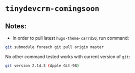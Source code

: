 # `tinydevcrm-comingsoon`

## Notes:

- In order to pull latest `hugo-theme-carrd50`, run command:

```bash
git submodule foreach git pull origin master
```

No other command tested works with current version of `git`:

```bash
git version 2.14.3 (Apple Git-98)
```
